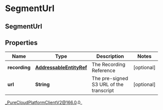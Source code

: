 # SegmentUrl

## SegmentUrl

## Properties

|Name | Type | Description | Notes|
|------------ | ------------- | ------------- | -------------|
| **recording** | [**AddressableEntityRef**](AddressableEntityRef) | The Recording Reference | [optional] |
| **url** | **String** | The pre-signed S3 URL of the transcript | [optional] |



_PureCloudPlatformClientV2@166.0.0_
